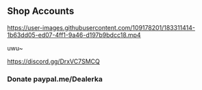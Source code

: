 ## Shop Accounts




https://user-images.githubusercontent.com/109178201/183311414-1b63dd05-ed07-4ff1-9a46-d197b9bdcc18.mp4


uwu~

https://discord.gg/DrxVC7SMCQ

### Donate  paypal.me/Dealerka
